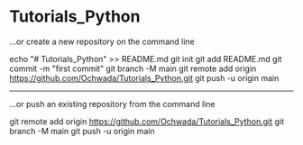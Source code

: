 # Tutorials_Python

…or create a new repository on the command line

echo "# Tutorials_Python" >> README.md
git init
git add README.md
git commit -m "first commit"
git branch -M main
git remote add origin https://github.com/Ochwada/Tutorials_Python.git
git push -u origin main

------------------ 

…or push an existing repository from the command line

git remote add origin https://github.com/Ochwada/Tutorials_Python.git
git branch -M main
git push -u origin main